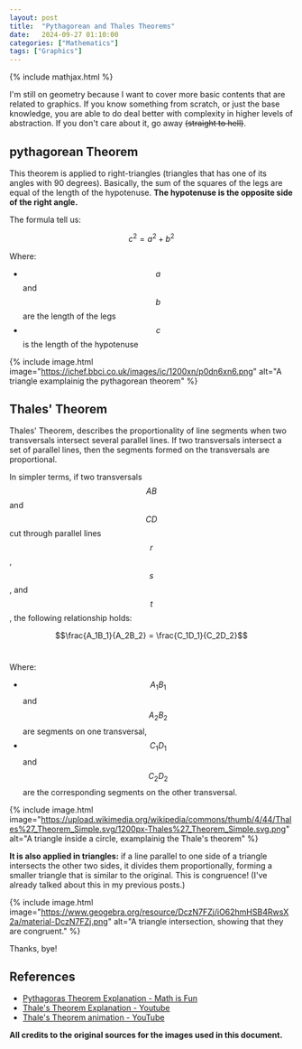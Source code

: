 ```yaml
---
layout: post
title:  "Pythagorean and Thales Theorems"
date:   2024-09-27 01:10:00
categories: ["Mathematics"]
tags: ["Graphics"]
---
```


{% include mathjax.html %}

I'm still on geometry because I want to cover more basic contents that are related to graphics. 
If you know something from scratch, or just the base knowledge, you are able to do deal better with complexity in higher levels of abstraction. If you don't care about it, go away ~~(straight to hell)~~.

## pythagorean Theorem

This theorem is applied to right-triangles (triangles that has one of its angles with 90 degrees). Basically, the sum of the squares of the legs are equal of the length of the hypotenuse.
**The hypotenuse is the opposite side of the right angle.**

The formula tell us: 

$$c^2 = a^2 + b^2$$

Where: 

- $$a$$ and $$b$$ are the length of the legs
- $$c$$  is the length of the hypotenuse

{% include image.html 
   image="https://ichef.bbci.co.uk/images/ic/1200xn/p0dn6xn6.png" 
   alt="A triangle examplainig the pythagorean theorem" 
%}

## Thales' Theorem

Thales' Theorem, describes the proportionality of line segments when two transversals intersect several parallel lines. If two transversals intersect a set of parallel lines, then the segments formed on the transversals are proportional.

In simpler terms, if two transversals $$AB$$ and $$CD$$ cut through parallel lines $$r$$, $$s$$, and $$t$$, the following relationship holds:

$$\frac{A_1B_1}{A_2B_2} = \frac{C_1D_1}{C_2D_2}$$ 

Where: 

- $$A_1 B_1$$ and $$A_2B_2$$ are segments on one transversal,
- $$C_1D_1$$ and $$C_2D_2$$ are the corresponding segments on the other transversal.


{% include image.html 
   image="https://upload.wikimedia.org/wikipedia/commons/thumb/4/44/Thales%27_Theorem_Simple.svg/1200px-Thales%27_Theorem_Simple.svg.png" 
   alt="A triangle inside a circle, examplainig the Thale's theorem" 
%}

**It is also applied in triangles:** if a line parallel to one side of a triangle intersects the other two sides, it divides them proportionally, forming a smaller triangle that is similar to the original.
This is congruence! (I've already talked about this in my previous posts.)

{% include image.html 
   image="https://www.geogebra.org/resource/DczN7FZj/iO62hmHSB4RwsX2a/material-DczN7FZj.png" 
   alt="A triangle intersection, showing that they are congruent." 
%}

Thanks, bye!

## References

- [Pythagoras Theorem Explanation - Math is Fun](https://www.mathsisfun.com/pythagoras.html)
- [Thale's Theorem Explanation - Youtube](https://www.youtube.com/watch?v=pJwRsoxe3VE)
- [Thale's Theorem animation - YouTube](https://www.youtube.com/watch?v=0gRPyOuS3Yg)

**All credits to the original sources for the images used in this document.**

